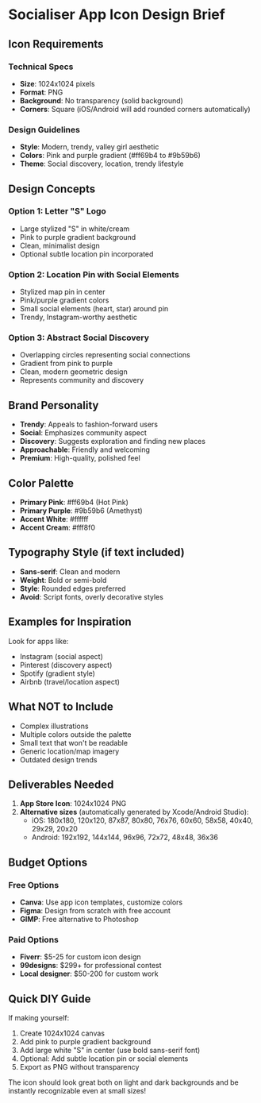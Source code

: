# Socialiser App Icon Design Brief

## Icon Requirements

### Technical Specs
- **Size**: 1024x1024 pixels
- **Format**: PNG
- **Background**: No transparency (solid background)
- **Corners**: Square (iOS/Android will add rounded corners automatically)

### Design Guidelines
- **Style**: Modern, trendy, valley girl aesthetic
- **Colors**: Pink and purple gradient (#ff69b4 to #9b59b6)
- **Theme**: Social discovery, location, trendy lifestyle

## Design Concepts

### Option 1: Letter "S" Logo
- Large stylized "S" in white/cream
- Pink to purple gradient background
- Clean, minimalist design
- Optional subtle location pin incorporated

### Option 2: Location Pin with Social Elements
- Stylized map pin in center
- Pink/purple gradient colors
- Small social elements (heart, star) around pin
- Trendy, Instagram-worthy aesthetic

### Option 3: Abstract Social Discovery
- Overlapping circles representing social connections
- Gradient from pink to purple
- Clean, modern geometric design
- Represents community and discovery

## Brand Personality
- **Trendy**: Appeals to fashion-forward users
- **Social**: Emphasizes community aspect
- **Discovery**: Suggests exploration and finding new places
- **Approachable**: Friendly and welcoming
- **Premium**: High-quality, polished feel

## Color Palette
- **Primary Pink**: #ff69b4 (Hot Pink)
- **Primary Purple**: #9b59b6 (Amethyst)
- **Accent White**: #ffffff
- **Accent Cream**: #fff8f0

## Typography Style (if text included)
- **Sans-serif**: Clean and modern
- **Weight**: Bold or semi-bold
- **Style**: Rounded edges preferred
- **Avoid**: Script fonts, overly decorative styles

## Examples for Inspiration
Look for apps like:
- Instagram (social aspect)
- Pinterest (discovery aspect)  
- Spotify (gradient style)
- Airbnb (travel/location aspect)

## What NOT to Include
- Complex illustrations
- Multiple colors outside the palette
- Small text that won't be readable
- Generic location/map imagery
- Outdated design trends

## Deliverables Needed
1. **App Store Icon**: 1024x1024 PNG
2. **Alternative sizes** (automatically generated by Xcode/Android Studio):
   - iOS: 180x180, 120x120, 87x87, 80x80, 76x76, 60x60, 58x58, 40x40, 29x29, 20x20
   - Android: 192x192, 144x144, 96x96, 72x72, 48x48, 36x36

## Budget Options

### Free Options
- **Canva**: Use app icon templates, customize colors
- **Figma**: Design from scratch with free account
- **GIMP**: Free alternative to Photoshop

### Paid Options  
- **Fiverr**: $5-25 for custom icon design
- **99designs**: $299+ for professional contest
- **Local designer**: $50-200 for custom work

## Quick DIY Guide
If making yourself:
1. Create 1024x1024 canvas
2. Add pink to purple gradient background
3. Add large white "S" in center (use bold sans-serif font)
4. Optional: Add subtle location pin or social elements
5. Export as PNG without transparency

The icon should look great both on light and dark backgrounds and be instantly recognizable even at small sizes!